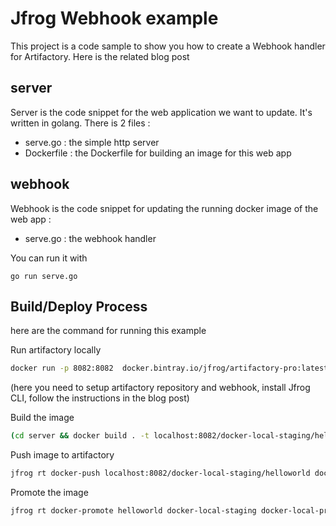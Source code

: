# Jfrog Webhook example
This project is a code sample to show you how to create a Webhook handler for Artifactory.
Here is the related blog post

## server
Server is the code snippet for the web application we want to update. It's written in golang. There is 2 files :
- serve.go : the simple http server 
- Dockerfile : the Dockerfile for building an image for this web app

## webhook
Webhook is the code snippet for updating the running docker image of the web app :
- serve.go : the webhook handler

You can run it with 

```golang
go run serve.go
```

## Build/Deploy Process

here are the command for running this example

Run artifactory locally
```bash
docker run -p 8082:8082  docker.bintray.io/jfrog/artifactory-pro:latest
```

(here you need to setup artifactory repository and webhook, install Jfrog CLI, follow the instructions in the blog post)

Build the image
```bash
(cd server && docker build . -t localhost:8082/docker-local-staging/helloworld)
```

Push image to artifactory
```bash
jfrog rt docker-push localhost:8082/docker-local-staging/helloworld docker-local-staging --url http://localhost:8082/artifactory --user admin --password password
```

Promote the image
```bash
jfrog rt docker-promote helloworld docker-local-staging docker-local-prod --user admin --password password --url http://localhost:8082/artifactory --copy
```
